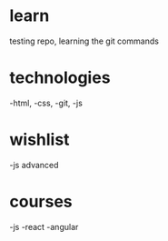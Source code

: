 # learn
testing repo, learning the git commands

# technologies

-html,
-css,
-git,
-js 

# wishlist

-js advanced

# courses

-js
-react
-angular
